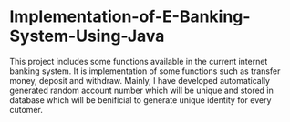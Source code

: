 # Implementation-of-E-Banking-System-Using-Java
This project includes some functions available in the current internet banking system. It is implementation of some functions such as transfer money, deposit and withdraw. Mainly, I have developed automatically generated random account number which will be unique and stored in database which will be benificial to generate unique identity for every cutomer.
